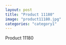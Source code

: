 ```yaml
---
layout: post
title: "Product 11180"
image: "product11180.jpg"
categories: "category1"
---
```

Product 11180
